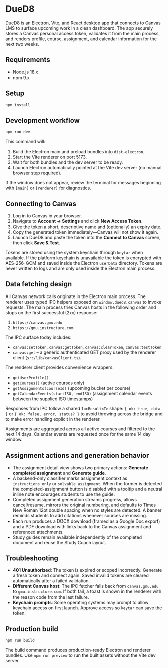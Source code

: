 # DueD8

DueD8 is an Electron, Vite, and React desktop app that connects to Canvas LMS to surface upcoming work in a clean dashboard. The
app securely stores a Canvas personal access token, validates it from the main process, and renders profile, course, assignment,
and calendar information for the next two weeks.

## Requirements
- Node.js 18.x
- npm 9.x

## Setup
```bash
npm install
```

## Development workflow
```bash
npm run dev
```

This command will:
1. Build the Electron main and preload bundles into `dist-electron`.
2. Start the Vite renderer on port 5173.
3. Wait for both bundles and the dev server to be ready.
4. Launch Electron automatically pointed at the Vite dev server (no manual browser step required).

If the window does not appear, review the terminal for messages beginning with `[main]` or `[renderer]` for diagnostics.

## Connecting to Canvas
1. Log in to Canvas in your browser.
2. Navigate to **Account → Settings** and click **New Access Token**.
3. Give the token a short, descriptive name and (optionally) an expiry date.
4. Copy the generated token immediately—Canvas will not show it again.
5. Launch DueD8 and paste the token into the **Connect to Canvas** screen, then click **Save & Test**.

Tokens are stored using the system keychain through `keytar` when available. If the platform keychain is unavailable the token is
encrypted with AES-256-GCM and saved inside the Electron `userData` directory. Tokens are never written to logs and are only used
inside the Electron main process.

## Data fetching design
All Canvas network calls originate in the Electron main process. The renderer uses typed IPC helpers exposed on
`window.dued8.canvas` to invoke requests. The main process tries Canvas hosts in the following order and stops on the first
successful (2xx) response:
1. `https://canvas.gmu.edu`
2. `https://gmu.instructure.com`

The IPC surface today includes:
- `canvas:setToken`, `canvas:getToken`, `canvas:clearToken`, `canvas:testToken`
- `canvas:get` – a generic authenticated GET proxy used by the renderer client (`src/lib/canvasClient.ts`).

The renderer client provides convenience wrappers:
- `getUserProfile()`
- `getCourses()` (active courses only)
- `getAssignments(courseId)` (upcoming bucket per course)
- `getCalendarEvents(startISO, endISO)` (assignment calendar events between the supplied ISO timestamps)

Responses from IPC follow a shared `IpcResult<T>` shape: `{ ok: true, data }` or `{ ok: false, error, status? }` to avoid
throwing across the bridge and to make error handling explicit in the renderer.

Assignments are aggregated across all active courses and filtered to the next 14 days. Calendar events are requested once for the
same 14 day window.

## Assignment actions and generation behavior
- The assignment detail view shows two primary actions: **Generate completed assignment** and **Generate guide**.
- A backend-only classifier marks assignment context as `instructions_only` or `solvable_assignment`. When the former is detected the completed-assignment button is disabled with a tooltip and a neutral inline note encourages students to use the guide.
- Completed assignment generation streams progress, allows cancel/resume, mirrors the original numbering, and defaults to Times New Roman 12pt double spacing when no styles are detected. A banner reminds students to add citations whenever sources are missing.
- Each run produces a DOCX download (framed as a Google Doc export) and a PDF download with links back to the Canvas assignment and referenced attachments.
- Study guides remain available independently of the completed document and reuse the Study Coach layout.

## Troubleshooting
- **401 Unauthorized**: The token is expired or scoped incorrectly. Generate a fresh token and connect again. Saved invalid tokens
  are cleared automatically after a failed validation.
- **Different Canvas host**: The IPC fetcher falls back from `canvas.gmu.edu` to `gmu.instructure.com`. If both fail, a toast is
  shown in the renderer with the reason code from the last failure.
- **Keychain prompts**: Some operating systems may prompt to allow keychain access on first launch. Approve access so `keytar` can
  save the token.

## Production build
```bash
npm run build
```

The build command produces production-ready Electron and renderer bundles. Use `npm run preview` to run the built assets without
the Vite dev server.
